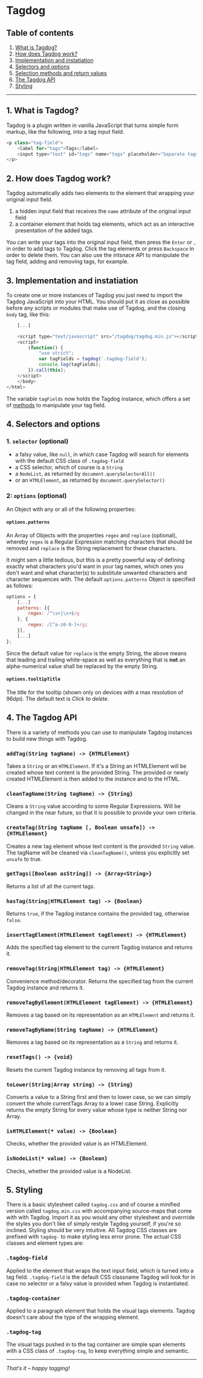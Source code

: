 # Tagdog

## Table of contents
1. [What is Tagdog?](#)
2. [How does Tagdog work?](#)
3. [Implementation and instatiation](#)
4. [Selectors and options](#)
5. [Selection methods and return values](#)
6. [The Tagdog API](#)
7. [Styling](#)

---

## 1. What is Tagdog?
Tagdog is a plugin written in vanilla JavaScript that turns simple form markup, like the following, into a tag input field.

```javascript
<p class="tag-field">
	<label for="tags">Tags</label>
	<input type="text" id="tags" name="tags" placeholder="Separate tags with commas" />
</p>
```


## 2. How does Tagdog work?		
Tagdog automatically adds two elements to the element that wrapping your original input field.

1. a hidden input field that receives the `name` attribute of the original input field
2. a container element that holds tag elements, which act as an interactive presentation of the added tags.

You can write your tags into the original input field, then press the `Enter` or `,` in order to add tags to Tagdog. Click the tag elements or press `Backspace` in order to delete them. You can also use the intsnace API to manipulate the tag field, adding and removing tags, for example.


## 3. Implementation and instatiation
To create one or more instances of Tagdog you just need to import the Tagdog JavaScript into your HTML. You should put it as close as possible before any scripts or modules that make use of Tagdog, and the closing `body` tag, like this:

```javascript
	[...]

	<script type="text/javascript" src="/tagdog/tagdog.min.js"></script>
	<script>
		(function() {
			"use strict";
			var tagFields = tagdog('.tagdog-field');
			console.log(tagFields);
		}).call(this);
	</script>
	</body>
</html>
```

The variable `tagFields` now holds the Tagdog instance, which offers a set of [methods](#) to manipulate your tag field.


## 4. Selectors and options

### 1. `selector` (optional)

- a falsy value, like `null`, in which case Tagdog will search for elements with the default CSS class of `.tagdog-field`
- a CSS selector, which of course is a `String`
- a `NodeList`, as returned by `document.querySelectorAll()`
- or an `HTMLElement`, as returned by `document.querySelector()`

### 2: `options` (optional)
An Object with any or all of the following properties:

#### `options.patterns`
An Array of Objects with the properties `regex` and `replace` (optional), whereby `regex` is a Regular Expression matching characters that should be removed and `replace` is the String replacement for these characters. 

It might sem a little tedious, but this is a pretty powerful way of defining exactly what characters you'd want in your tag names, which ones you don't want and what character(s) to substitute unwanted characters and character sequences with. The default `options.patterns` Object is specified as follows:

```javascript
options = {
	[...]
	patterns: [{
		regex: /^\s+|\s+$/g
	}, {
		regex: /[^a-z0-9-]+/gi
	}],
	[...]
};
```
Since the default value for `replace` is the empty String, the above means that leading and trailing white-space as well as everything that is **not** an alpha-numerical value shall be replaced by the empty String.

#### `options.tooltipTitle`
The title for the tooltip (shown only on devices with a max resolution of 96dpi). The default text is *Click to delete*.


## 4. The Tagdog API
There is a variety of methods you can use to manipulate Tagdog instances to build new things with Tagdog.

### `addTag(String tagName) -> {HTMLElement}`
Takes a `String` or an `HTMLElement`.  If it's a String an HTMLElement will be created whose text content is the provided String. The provided or newly created HTMLElement is then added to the instance and to the HTML.

### `cleanTagName(String tagName) -> {String}`
Cleans a `String` value according to some Regular Expressions. Will be changed in the near future, so that it is possible to provide your own criteria.

### `createTag(String tagName [, Boolean unsafe]) -> {HTMLElement}`
Creates a new tag element whose text content is the provided `String` value. The tagName will be cleaned via `cleanTagName()`, unless you explicitly set `unsafe` to true.

### `getTags([Boolean asString]) -> {Array<String>}`
Returns a list of all the current tags.

### `hasTag(String|HTMLElement tag) -> {Boolean}`
Returns `true`, if the Tagdog instance contains the provided tag, otherwise `false`. 

### `insertTagElement(HTMLElement tagElement) -> {HTMLElement}`
Adds the specified tag element to the current Tagdog instance and returns it.

### `removeTag(String|HTMLElement tag) -> {HTMLElement}`
Convenience method/decorator. Returns the specified tag from the current Tagdog instance and returns it.

### `removeTagByElement(HTMLElement tagElement) -> {HTMLElement}`
Removes a tag based on its representation as an `HTMLElement` and returns it.

### `removeTagByName(String tagName) -> {HTMLElement}`
Removes a tag based on its representation as a `String` and returns it.

### `resetTags() -> {void}`
Resets the current Tagdog instance by removing all tags from it.

### `toLower(String|Array string) -> {String}`
Converts a value to a String first and then to lower case, so we can simply convert the whole currentTags Array to a lower case String. Explicitly returns the empty String for every value whose type is neither String nor Array.

### `isHTMLElement(* value) -> {Boolean}`
Checks, whether the provided value is an HTMLElement.

### `isNodeList(* value) -> {Boolean}`
Checks, whether the provided value is a NodeList.


## 5. Styling

There is a basic stylesheet called `tagdog.css` and of course a minified version called `tagdog.min.css` with accompanying source-maps that come with with Tagdog. Import it as you would any other stylesheet and overrride the styles you don't like of simply restyle Tagdog yourself, if you're so inclined. Styling should be very intuitive. All Tagdog CSS classes are prefixed with `tagdog-` to make styling less error prone. The actual CSS classes and element types are:

### `.tagdog-field`
Applied to the element that wraps the text input field, which is turned into a tag field. `.tagdog-field` is the default CSS classname Tagdog will look for in case no selector or a falsy value is provided when Tagdog is instantiated.

### `.tagdog-container`
Applied to a paragraph element that holds the visual tags elements. Tagdog doesn't care about the type of the wrapping element.

### `.tagdog-tag`
The visual tags pushed in to the tag container are simple span elements with a CSS class of `.tagdog-tag`, to keep everything simple and semantic.


---

*That’s it – happy tagging!*
